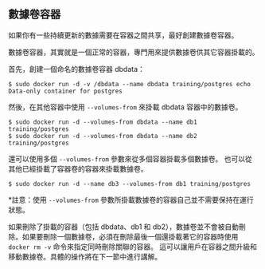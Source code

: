 ## 數據卷容器
如果你有一些持續更新的數據需要在容器之間共享，最好創建數據卷容器。

數據卷容器，其實就是一個正常的容器，專門用來提供數據卷供其它容器掛載的。

首先，創建一個命名的數據卷容器 dbdata：
```
$ sudo docker run -d -v /dbdata --name dbdata training/postgres echo Data-only container for postgres
```
然後，在其他容器中使用 `--volumes-from` 來掛載 dbdata 容器中的數據卷。
```
$ sudo docker run -d --volumes-from dbdata --name db1 training/postgres
$ sudo docker run -d --volumes-from dbdata --name db2 training/postgres
```
還可以使用多個 `--volumes-from` 參數來從多個容器掛載多個數據卷。
也可以從其他已經掛載了容器卷的容器來掛載數據卷。
```
$ sudo docker run -d --name db3 --volumes-from db1 training/postgres
```
*註意：使用 `--volumes-from` 參數所掛載數據卷的容器自己並不需要保持在運行狀態。

如果刪除了掛載的容器（包括 dbdata、db1 和 db2），數據卷並不會被自動刪除。如果要刪除一個數據卷，必須在刪除最後一個還掛載著它的容器時使用 `docker rm -v` 命令來指定同時刪除關聯的容器。
這可以讓用戶在容器之間升級和移動數據卷。具體的操作將在下一節中進行講解。

